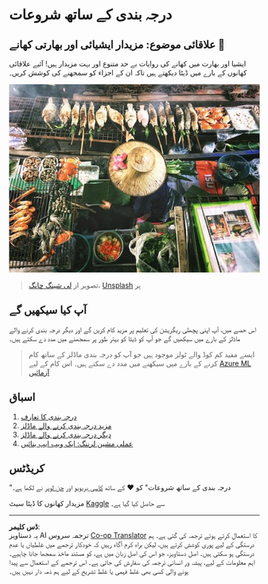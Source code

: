 <!--
CO_OP_TRANSLATOR_METADATA:
{
  "original_hash": "74e809ffd1e613a1058bbc3e9600859e",
  "translation_date": "2025-08-29T13:51:45+00:00",
  "source_file": "4-Classification/README.md",
  "language_code": "ur"
}
-->
# درجہ بندی کے ساتھ شروعات

## علاقائی موضوع: مزیدار ایشیائی اور بھارتی کھانے 🍜

ایشیا اور بھارت میں کھانے کی روایات بے حد متنوع اور بہت مزیدار ہیں! آئیے علاقائی کھانوں کے بارے میں ڈیٹا دیکھتے ہیں تاکہ ان کے اجزاء کو سمجھنے کی کوشش کریں۔

![تھائی کھانے بیچنے والا](../../../translated_images/thai-food.c47a7a7f9f05c21892a1f9dc7bf30669e6d18dfda420c5c7ebb4153f6a304edd.ur.jpg)
> تصویر از <a href="https://unsplash.com/@changlisheng?utm_source=unsplash&utm_medium=referral&utm_content=creditCopyText">لی شینگ چانگ</a>، <a href="https://unsplash.com/s/photos/asian-food?utm_source=unsplash&utm_medium=referral&utm_content=creditCopyText">Unsplash</a> پر

## آپ کیا سیکھیں گے

اس حصے میں، آپ اپنی پچھلی ریگریشن کی تعلیم پر مزید کام کریں گے اور دیگر درجہ بندی کرنے والے ماڈلز کے بارے میں سیکھیں گے جو آپ کو ڈیٹا کو بہتر طور پر سمجھنے میں مدد دے سکتے ہیں۔

> ایسے مفید کم کوڈ والے ٹولز موجود ہیں جو آپ کو درجہ بندی ماڈلز کے ساتھ کام کرنے کے بارے میں سیکھنے میں مدد دے سکتے ہیں۔ اس کام کے لیے [Azure ML آزمائیں](https://docs.microsoft.com/learn/modules/create-classification-model-azure-machine-learning-designer/?WT.mc_id=academic-77952-leestott)

## اسباق

1. [درجہ بندی کا تعارف](1-Introduction/README.md)  
2. [مزید درجہ بندی کرنے والے ماڈلز](2-Classifiers-1/README.md)  
3. [دیگر درجہ بندی کرنے والے ماڈلز](3-Classifiers-2/README.md)  
4. [عملی مشین لرننگ: ایک ویب ایپ بنائیں](4-Applied/README.md)  

## کریڈٹس

"درجہ بندی کے ساتھ شروعات" کو ♥️ کے ساتھ [کاسی بریویو](https://www.twitter.com/cassiebreviu) اور [جن لوپر](https://www.twitter.com/jenlooper) نے لکھا ہے۔

مزیدار کھانوں کا ڈیٹا سیٹ [Kaggle](https://www.kaggle.com/hoandan/asian-and-indian-cuisines) سے حاصل کیا گیا ہے۔

---

**ڈس کلیمر**:  
یہ دستاویز AI ترجمہ سروس [Co-op Translator](https://github.com/Azure/co-op-translator) کا استعمال کرتے ہوئے ترجمہ کی گئی ہے۔ ہم درستگی کے لیے پوری کوشش کرتے ہیں، لیکن براہ کرم آگاہ رہیں کہ خودکار ترجمے میں غلطیاں یا عدم درستگی ہو سکتی ہیں۔ اصل دستاویز، جو اس کی اصل زبان میں ہے، کو مستند ماخذ سمجھا جانا چاہیے۔ اہم معلومات کے لیے، پیشہ ور انسانی ترجمہ کی سفارش کی جاتی ہے۔ اس ترجمے کے استعمال سے پیدا ہونے والی کسی بھی غلط فہمی یا غلط تشریح کے لیے ہم ذمہ دار نہیں ہیں۔